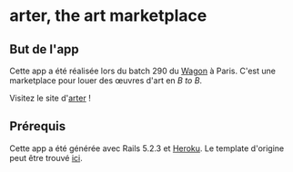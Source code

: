 # arter, the art marketplace

## But de l'app

Cette app a été réalisée lors du batch 290 du [Wagon](https://www.lewagon.com) à Paris. C'est une marketplace pour louer des œuvres d'art en *B to B*.

Visitez le site d'[arter](https://arter.herokuapp.com) !

## Prérequis

Cette app a été générée avec Rails 5.2.3 et [Heroku](https://www.heroku.com). Le template d'origine peut être trouvé [ici](https://github.com/lewagon/rails-templates).
